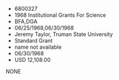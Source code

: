 * 6800327
* 1968 Institutional Grants For Science
* BFA,DGA
* 06/25/1968,06/30/1968
* Jeremy Taylor, Truman State University
* Standard Grant
*   name not available
* 06/30/1968
* USD 12,108.00

NONE